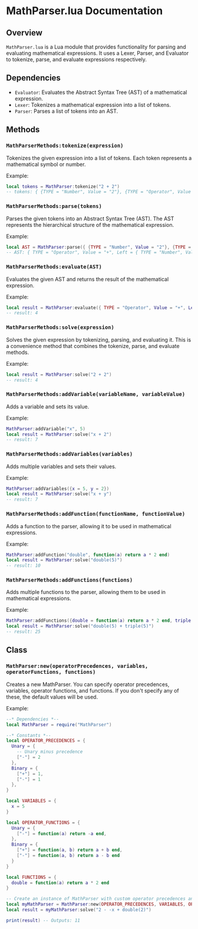 # MathParser.lua Documentation

## Overview
`MathParser.lua` is a Lua module that provides functionality for parsing and evaluating mathematical expressions. It uses a Lexer, Parser, and Evaluator to tokenize, parse, and evaluate expressions respectively.

## Dependencies
- `Evaluator`: Evaluates the Abstract Syntax Tree (AST) of a mathematical expression.
- `Lexer`: Tokenizes a mathematical expression into a list of tokens.
- `Parser`: Parses a list of tokens into an AST.

## Methods

### `MathParserMethods:tokenize(expression)`
Tokenizes the given expression into a list of tokens. Each token represents a mathematical symbol or number.

Example:
```lua
local tokens = MathParser:tokenize("2 + 2")
-- tokens: { {TYPE = "Number", Value = "2"}, {TYPE = "Operator", Value = "+"}, {TYPE = "Number", Value = "2"} }
```

### `MathParserMethods:parse(tokens)`
Parses the given tokens into an Abstract Syntax Tree (AST). The AST represents the hierarchical structure of the mathematical expression.

Example:
```lua
local AST = MathParser:parse({ {TYPE = "Number", Value = "2"}, {TYPE = "Operator", Value = "+"}, {TYPE = "Number", Value = "2"} })
-- AST: { TYPE = "Operator", Value = "+", Left = { TYPE = "Number", Value = "2" }, Right = { TYPE = "Number", Value = "2" } }
```

### `MathParserMethods:evaluate(AST)`
Evaluates the given AST and returns the result of the mathematical expression.

Example:
```lua
local result = MathParser:evaluate({ TYPE = "Operator", Value = "+", Left = { TYPE = "Number", Value = "2" }, Right = { TYPE = "Number", Value = "2" } })
-- result: 4
```

### `MathParserMethods:solve(expression)`
Solves the given expression by tokenizing, parsing, and evaluating it. This is a convenience method that combines the tokenize, parse, and evaluate methods.

Example:
```lua
local result = MathParser:solve("2 + 2")
-- result: 4
```

### `MathParserMethods:addVariable(variableName, variableValue)`
Adds a variable and sets its value.

Example:
```lua
MathParser:addVariable("x", 5)
local result = MathParser:solve("x + 2")
-- result: 7
```

### `MathParserMethods:addVariables(variables)`
Adds multiple variables and sets their values.

Example:
```lua
MathParser:addVariables({x = 5, y = 2})
local result = MathParser:solve("x + y")
-- result: 7
```

### `MathParserMethods:addFunction(functionName, functionValue)`
Adds a function to the parser, allowing it to be used in mathematical expressions.

Example:
```lua
MathParser:addFunction("double", function(a) return a * 2 end)
local result = MathParser:solve("double(5)")
-- result: 10
```

### `MathParserMethods:addFunctions(functions)`
Adds multiple functions to the parser, allowing them to be used in mathematical expressions.

Example:
```lua
MathParser:addFunctions({double = function(a) return a * 2 end, triple = function(a) return a * 3 end})
local result = MathParser:solve("double(5) + triple(5)")
-- result: 25
```

## Class

### `MathParser:new(operatorPrecedences, variables, operatorFunctions, functions)`
Creates a new MathParser. You can specify operator precedences, variables, operator functions, and functions. If you don't specify any of these, the default values will be used.

Example:
```lua
--* Dependencies *--
local MathParser = require("MathParser")

--* Constants *--
local OPERATOR_PRECEDENCES = {
  Unary = {
    -- Unary minus precedence
    ["-"] = 2
  },
  Binary = {
    ["+"] = 1,
    ["-"] = 1
  },
}

local VARIABLES = {
  x = 5
}

local OPERATOR_FUNCTIONS = {
  Unary = {
    ["-"] = function(a) return -a end,
  },
  Binary = {
    ["+"] = function(a, b) return a + b end,
    ["-"] = function(a, b) return a - b end
  }
}

local FUNCTIONS = {
  double = function(a) return a * 2 end
}

-- Create an instance of MathParser with custom operator precedences and functions
local myMathParser = MathParser:new(OPERATOR_PRECEDENCES, VARIABLES, OPERATOR_FUNCTIONS, FUNCTIONS)
local result = myMathParser:solve("2 - -x + double(2)")

print(result) -- Outputs: 11
```